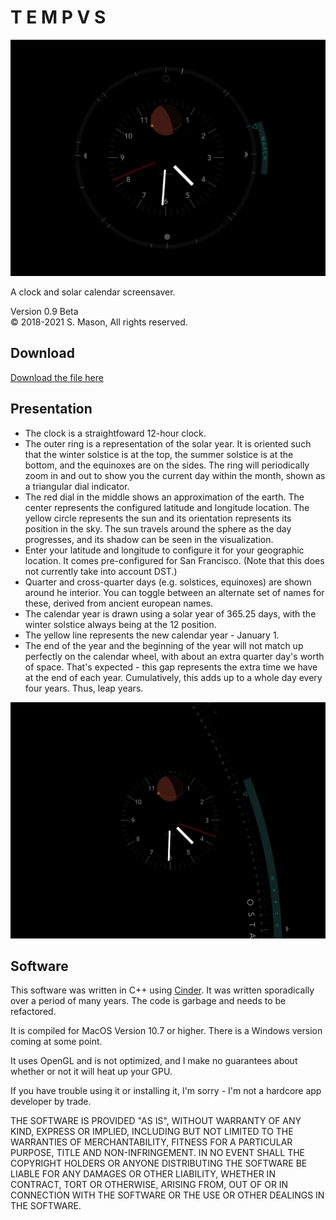 # T E M P V S

<img src="img/tempus_ssA.jpeg">


A clock and solar calendar screensaver.

Version 0.9 Beta </br>
© 2018-2021 S. Mason, All rights reserved.



## Download 

<a id="raw-url" href="https://github.com/vesabios/tempus/blob/main/Release/Tempus.saver.zip?raw=true">Download the file here</a>

## Presentation 

- The clock is a straightfoward 12-hour clock.
- The outer ring is a representation of the solar year. It is oriented such that the winter solstice is at the top, the summer solstice is at the bottom, and the equinoxes are on the sides. The ring will periodically zoom in and out to show you the current day within the month, shown as a triangular dial indicator. 
- The red dial in the middle shows an approximation of the earth. The center represents the configured latitude and longitude location. The yellow circle represents the sun and its orientation represents its position in the sky. The sun travels around the sphere as the day progresses, and its shadow can be seen in the visualization.
- Enter your latitude and longitude to configure it for your geographic location. It comes pre-configured for San Francisco. (Note that this does not currently take into account DST.)
- Quarter and cross-quarter days (e.g. solstices, equinoxes) are shown around he interior. You can toggle between an alternate set of names for these, derived from ancient european names.
- The calendar year is drawn using a solar year  of 365.25 days, with the winter solstice always being at the 12 position. 
- The yellow line represents the new calendar year - January 1.
- The end of the year and the beginning of the year will not match up perfectly on the calendar wheel, with about an extra quarter day's worth of space. That's expected - this gap represents the extra time we have at the end of each year. Cumulatively, this adds up to a whole day every four years. Thus, leap years.

<img src="img/tempus_ssB.jpg">


## Software

This software was written in C++ using <a href="https://libcinder.org/">Cinder</a>. It was written sporadically over a period of many years. The code is garbage and needs to be refactored. 

It is compiled for MacOS Version 10.7 or higher. There is a Windows version coming at some point.

It uses OpenGL and is not optimized, and I make no guarantees about whether or not it will heat up your GPU. 

If you have trouble using it or installing it, I'm sorry - I'm not a hardcore app developer by trade.

THE SOFTWARE IS PROVIDED "AS IS", WITHOUT WARRANTY OF ANY KIND, EXPRESS OR IMPLIED, INCLUDING BUT NOT LIMITED TO THE WARRANTIES OF MERCHANTABILITY, FITNESS FOR A PARTICULAR PURPOSE, TITLE AND NON-INFRINGEMENT. IN NO EVENT SHALL THE COPYRIGHT HOLDERS OR ANYONE DISTRIBUTING THE SOFTWARE BE LIABLE FOR ANY DAMAGES OR OTHER LIABILITY, WHETHER IN CONTRACT, TORT OR OTHERWISE, ARISING FROM, OUT OF OR IN CONNECTION WITH THE SOFTWARE OR THE USE OR OTHER DEALINGS IN THE SOFTWARE.

